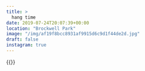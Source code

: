 ```yaml
---
title: >
  hang time
date: 2019-07-24T20:07:39+00:00
location: "Brockwell Park"
image: "/img/af19f8bcc8931af9915d6c9d1f44de2d.jpg"
draft: false
instagram: true
---
```


{{<photo src="/img/af19f8bcc8931af9915d6c9d1f44de2d.jpg">}}
